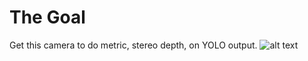 # The Goal
Get this camera to do metric, stereo depth, on YOLO output.
![alt text](https://github.com/JoshuaChick/Yolov8StereoDepth/blob/main/stereocam.jpg?raw=true)

